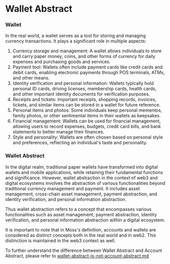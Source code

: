 # Wallet Abstract

### Wallet

In the real world, a wallet serves as a tool for storing and managing currency transactions. It plays a significant role in multiple aspects:

1. Currency storage and management: A wallet allows individuals to store and carry paper money, coins, and other forms of currency for daily expenses and purchasing goods and services.
2. Payment tool: Wallets often include payment cards like credit cards and debit cards, enabling electronic payments through POS terminals, ATMs, and other means.
3. Identity verification and personal information: Wallets typically hold personal ID cards, driving licenses, membership cards, health cards, and other important identity documents for verification purposes.
4. Receipts and tickets: Important receipts, shopping records, invoices, tickets, and similar items can be stored in a wallet for future reference.
5. Personal items and photos: Some individuals keep personal mementos, family photos, or other sentimental items in their wallets as keepsakes.
6. Financial management: Wallets can be used for financial management, allowing users to record expenses, budgets, credit card bills, and bank statements to better manage their finances.
7. Style and personality: Wallets are often chosen based on personal style and preferences, reflecting an individual's taste and personality.

### Wallet Abstract

In the digital realm, traditional paper wallets have transformed into digital wallets and mobile applications, while retaining their fundamental functions and significance. However, wallet abstraction in the context of web3 and digital ecosystems involves the abstraction of various functionalities beyond traditional currency management and payment. It includes asset management, cross-chain asset management, payment abstraction, and identity verification, and personal information abstraction.

Thus wallet abstraction refers to a concept that encompasses various functionalities such as asset management, payment abstraction, identity verification, and personal information abstraction within a digital ecosystem.

It is important to note that in Moss's definition, accounts and wallets are considered as distinct concepts both in the real world and in web2. This distinction is maintained in the web3 context as well.&#x20;

To further understand the difference between Wallet Abstract and Account Abstract, please refer to [wallet-abstract-is-not-account-abstract.md](../../information/publish/wallet-abstract-is-not-account-abstract.md "mention")
